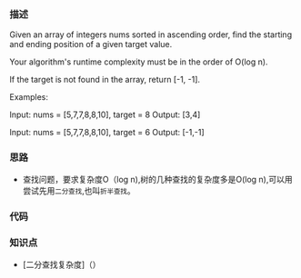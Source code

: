 ### 描述

Given an array of integers nums sorted in ascending order, find the starting and ending position of a given target value.

Your algorithm's runtime complexity must be in the order of O(log n).

If the target is not found in the array, return [-1, -1].

Examples:

Input: nums = [5,7,7,8,8,10], target = 8
Output: [3,4]

Input: nums = [5,7,7,8,8,10], target = 6
Output: [-1,-1]

### 思路
* 查找问题，要求复杂度O（log n),树的几种查找的复杂度多是O(log n),可以用尝试先用`二分查找`,也叫`折半查找`。



### 代码



### 知识点

* [二分查找复杂度]（）
